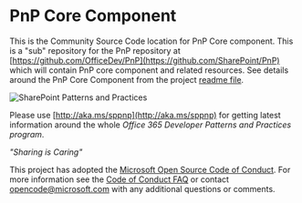 # PnP Core Component #
This is the Community Source Code location for PnP Core component. This is a "sub" repository for the PnP repository at [https://github.com/OfficeDev/PnP](https://github.com/SharePoint/PnP) which will contain PnP core component and related resources. See details around the PnP Core Component from the project [readme file](Core/README.md). 

![SharePoint Patterns and Practices](https://devofficecdn.azureedge.net/media/Default/PnP/sppnp.png)

Please use [http://aka.ms/sppnp](http://aka.ms/sppnp) for getting latest information around the whole *Office 365 Developer Patterns and Practices program*.

*"Sharing is Caring"*

This project has adopted the [Microsoft Open Source Code of Conduct](https://opensource.microsoft.com/codeofconduct/). For more information see the [Code of Conduct FAQ](https://opensource.microsoft.com/codeofconduct/faq/) or contact [opencode@microsoft.com](mailto:opencode@microsoft.com) with any additional questions or comments.

